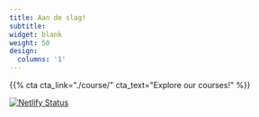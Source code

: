 ```yaml
---
title: Aan de slag!
subtitle:
widget: blank
weight: 50
design:
  columns: '1'
---
```


{{% cta cta_link="./course/" cta_text="Explore our courses!" %}}

[![Netlify Status](https://api.netlify.com/api/v1/badges/87cf336b-5b1f-41c6-aaaf-4189c11c7f4a/deploy-status)](https://app.netlify.com/sites/bjc-nl/deploys)
